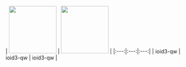 
| <img src="https://raw.githubusercontent.com/KuehnhammerTobias/ioqw/master/misc/quakewars.png" width="128">  | <img src="https://raw.githubusercontent.com/KuehnhammerTobias/ioqw/master/misc/quakewars.png" width="128"> |
|:---:|:---:|:---:|
| ioid3-qw | ioid3-qw | ioid3-qw |


